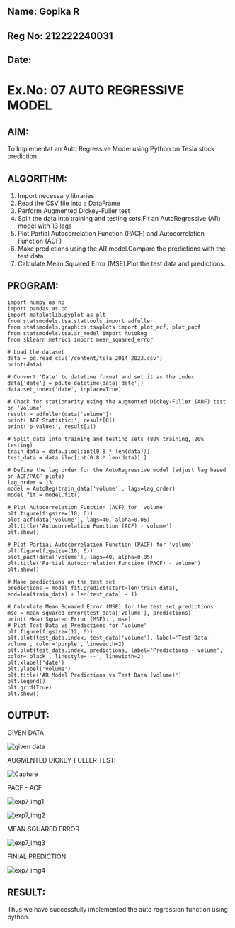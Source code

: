 ## Name: Gopika R
## Reg No: 212222240031
## Date: 

# Ex.No: 07  AUTO REGRESSIVE MODEL


## AIM:
To Implementat an Auto Regressive Model using Python on Tesla stock prediction.

## ALGORITHM:
1. Import necessary libraries
2. Read the CSV file into a DataFrame
3. Perform Augmented Dickey-Fuller test
4. Split the data into training and testing sets.Fit an AutoRegressive (AR) model with 13 lags
5. Plot Partial Autocorrelation Function (PACF) and Autocorrelation Function (ACF)
6. Make predictions using the AR model.Compare the predictions with the test data
7. Calculate Mean Squared Error (MSE).Plot the test data and predictions.
   
## PROGRAM:
```
import numpy as np
import pandas as pd
import matplotlib.pyplot as plt
from statsmodels.tsa.stattools import adfuller
from statsmodels.graphics.tsaplots import plot_acf, plot_pacf
from statsmodels.tsa.ar_model import AutoReg
from sklearn.metrics import mean_squared_error

# Load the dataset
data = pd.read_csv('/content/tsla_2014_2023.csv')
print(data)

# Convert 'Date' to datetime format and set it as the index
data['date'] = pd.to_datetime(data['date'])
data.set_index('date', inplace=True)

# Check for stationarity using the Augmented Dickey-Fuller (ADF) test on 'Volume'
result = adfuller(data['volume'])
print('ADF Statistic:', result[0])
print('p-value:', result[1])

# Split data into training and testing sets (80% training, 20% testing)
train_data = data.iloc[:int(0.8 * len(data))]
test_data = data.iloc[int(0.8 * len(data)):]

# Define the lag order for the AutoRegressive model (adjust lag based on ACF/PACF plots)
lag_order = 13
model = AutoReg(train_data['volume'], lags=lag_order)
model_fit = model.fit()

# Plot Autocorrelation Function (ACF) for 'volume'
plt.figure(figsize=(10, 6))
plot_acf(data['volume'], lags=40, alpha=0.05)
plt.title('Autocorrelation Function (ACF) - volume')
plt.show()

# Plot Partial Autocorrelation Function (PACF) for 'volume'
plt.figure(figsize=(10, 6))
plot_pacf(data['volume'], lags=40, alpha=0.05)
plt.title('Partial Autocorrelation Function (PACF) - volume')
plt.show()

# Make predictions on the test set
predictions = model_fit.predict(start=len(train_data), end=len(train_data) + len(test_data) - 1)

# Calculate Mean Squared Error (MSE) for the test set predictions
mse = mean_squared_error(test_data['volume'], predictions)
print('Mean Squared Error (MSE):', mse)
# Plot Test Data vs Predictions for 'volume'
plt.figure(figsize=(12, 6))
plt.plot(test_data.index, test_data['volume'], label='Test Data - volume', color='purple', linewidth=2)
plt.plot(test_data.index, predictions, label='Predictions - volume', color='black', linestyle='--', linewidth=2)
plt.xlabel('date')
plt.ylabel('volume')
plt.title('AR Model Predictions vs Test Data (volume)')
plt.legend()
plt.grid(True)
plt.show()
```

## OUTPUT:

GIVEN DATA

![given data](https://github.com/user-attachments/assets/399ea8c0-bea3-4f9f-8708-02e88d058d38)

AUGMENTED DICKEY-FULLER TEST:

![Capture](https://github.com/user-attachments/assets/73a3bfad-a127-4acf-9624-fb8dc359603d)


PACF - ACF

![exp7_img1](https://github.com/user-attachments/assets/37a6b256-1021-4189-93c5-a979b9c18ae4)

![exp7_img2](https://github.com/user-attachments/assets/422a8c56-d074-4e8d-9638-4582bcd9f00d)


MEAN SQUARED ERROR

![exp7_img3](https://github.com/user-attachments/assets/8ab71919-0bac-4c90-a0cc-279b14e233a3)



FINIAL PREDICTION

![exp7_img4](https://github.com/user-attachments/assets/a5229581-7352-4385-a33b-8a1df8e17ebd)

## RESULT:
Thus we have successfully implemented the auto regression function using python.
